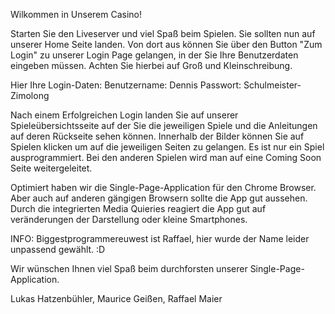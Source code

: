 Wilkommen in Unserem Casino!

Starten Sie den Liveserver und viel Spaß beim Spielen. Sie sollten nun auf unserer Home Seite landen. Von dort aus können Sie über den Button "Zum Login" zu unserer Login Page gelangen, in der Sie Ihre Benutzerdaten eingeben müssen. Achten Sie hierbei auf Groß und Kleinschreibung.

Hier Ihre Login-Daten:  Benutzername: Dennis
                        Passwort: Schulmeister-Zimolong

Nach einem Erfolgreichen Login landen Sie auf unserer Spieleübersichtsseite auf der Sie die jeweiligen Spiele und die Anleitungen auf deren Rückseite sehen können. Innerhalb der Bilder können Sie auf Spielen klicken um auf die jeweiligen Seiten zu gelangen.
Es ist nur ein Spiel ausprogrammiert. Bei den anderen Spielen wird man auf eine Coming Soon Seite weitergeleitet.

Optimiert haben wir die Single-Page-Application für den Chrome Browser. Aber auch auf anderen gängigen Browsern sollte die App gut aussehen. Durch die integrierten Media Quieries reagiert die App gut auf veränderungen der Darstellung oder kleine Smartphones.

INFO: Biggestprogrammereuwest ist Raffael, hier wurde der Name leider unpassend gewählt. :D

Wir wünschen Ihnen viel Spaß beim durchforsten unserer Single-Page-Application.

Lukas Hatzenbühler, Maurice Geißen, Raffael Maier
